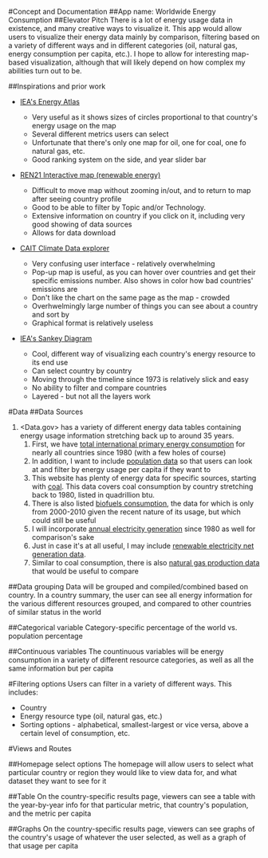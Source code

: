 
#Concept and Documentation
##App name: Worldwide Energy Consumption
##Elevator Pitch
There is a lot of energy usage data in existence, and many creative ways to visualize it. This app would allow users to visualize their energy data mainly by comparison, filtering based on a variety of different ways and in different categories (oil, natural gas, energy consumption per capita, etc.). I hope to allow for interesting map-based visualization, although that will likely depend on how complex my abilities turn out to be.

##Inspirations and prior work
* [IEA's Energy Atlas](http://energyatlas.iea.org/?subject=-1920537974)
	* Very useful as it shows sizes of circles proportional to that country's energy usage on the map
	* Several different metrics users can select
	* Unfortunate that there's only one map for oil, one for coal, one fo natural gas, etc.
	* Good ranking system on the side, and year slider bar

* [REN21 Interactive map (renewable energy)](http://www.ren21.net/status-of-renewables/ren21-interactive-map/)
	* Difficult to move map without zooming in/out, and to return to map after seeing country profile
	* Good to be able to filter by Topic and/or Technology.
	* Extensive information on country if you click on it, including very good showing of data sources
	* Allows for data download

* [CAIT Climate Data explorer](http://cait.wri.org/historical/Country%20GHG%20Emissions?indicator[]=Total%20GHG%20Emissions%20Excluding%20Land-Use%20Change%20and%20Forestry&indicator[]=Total%20GHG%20Emissions%20Including%20Land-Use%20Change%20and%20Forestry&year[]=2012&sortIdx=NaN&chartType=geo)
	* Very confusing user interface - relatively overwhelming
	* Pop-up map is useful, as you can hover over countries and get their specific emissions number. Also shows in color how bad countries' emissions are
	* Don't like the chart on the same page as the map - crowded
	* Overhwelmingly large number of things you can see about a country and sort by
	* Graphical format is relatively useless
* [IEA's Sankey Diagram](http://www.iea.org/Sankey/index.html)
	* Cool, different way of visualizing each country's energy resource to its end use
	* Can select country by country
	* Moving through the timeline since 1973 is relatively slick and easy
	* No ability to filter and compare countries
	* Layered - but not all the layers work

#Data
##Data Sources
1. <Data.gov> has a variety of different energy data tables containing energy usage information stretching back up to around 35 years.
	1. First, we have [total international primary energy consumption](http://catalog.data.gov/dataset/eia-data-total-international-primary-energy-consumption-6c124) for nearly all countries since 1980 (with a few holes of course)
	2. In addition, I want to include [population data](http://catalog.data.gov/dataset/population-by-country-1980-2010-d0250_) so that users can look at and filter by energy usage per capita if they want to
	3. This website has plenty of energy data for specific sources, starting with [coal](http://catalog.data.gov/dataset/annual-coal-consumption-by-country-1980-2009-12cb0). This data covers coal consumption by country stretching back to 1980, listed in quadrillion btu.
	4. There is also listed [biofuels consumption](http://catalog.data.gov/dataset/biofuels-consumption-and-production-by-country-2000-2010-11ff9), the data for which is only from 2000-2010 given the recent nature of its usage, but which could still be useful
	5. I will incorporate [annual electricity generation](http://catalog.data.gov/dataset/annual-electricity-generation-1980-2009-dff2e) since 1980 as well for comparison's sake
	6. Just in case it's at all useful, I may include [renewable electricity net generation data](http://catalog.data.gov/dataset/annual-renewable-electricity-net-generation-by-country-1980-2009-0c7a4).
	7. Similar to coal consumption, there is also [natural gas production data](http://catalog.data.gov/dataset/natural-gas-consumption-by-country-1980-2009-792f5) that would be useful to compare 

##Data grouping
Data will be grouped and compiled/combined based on country. In a country summary, the user can see all energy information for the various different resources grouped, and compared to other countries of similar status in the world


##Categorical variable
Category-specific percentage of the world vs. population percentage

##Continuous variables
The countinuous variables will be energy consumption in a variety of different resource categories, as well as all the same information but per capita

#Filtering options
Users can filter in a variety of different ways. This includes: 
* Country
* Energy resource type (oil, natural gas, etc.)
* Sorting options - alphabetical, smallest-largest or vice versa, above a certain level of consumption, etc.


#Views and Routes

##Homepage select options
The homepage will allow users to select what particular country or region they would like to view data for, and what dataset they want to see for it

##Table
On the country-specific results page, viewers can see a table with the year-by-year info for that particular metric, that country's population, and the metric per capita

##Graphs
On the country-specific results page, viewers can see graphs of the country's usage of whatever the user selected, as well as a graph of that usage per capita

